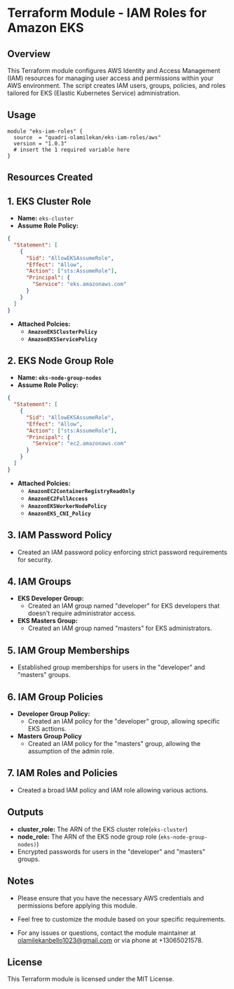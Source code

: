 # Terraform Module - IAM Roles for Amazon EKS

## Overview

This Terraform module configures AWS Identity and Access Management (IAM) resources for managing user access and permissions within your AWS environment. The script creates IAM users, groups, policies, and roles tailored for EKS (Elastic Kubernetes Service) administration.

## Usage

```hcl
module "eks-iam-roles" {
  source  = "quadri-olamilekan/eks-iam-roles/aws"
  version = "1.0.3"
  # insert the 1 required variable here
}
```

## Resources Created

## 1. EKS Cluster Role

- **Name:** `eks-cluster`
- **Assume Role Policy:**

```json
{
  "Statement": [
    {
      "Sid": "AllowEKSAssumeRole",
      "Effect": "Allow",
      "Action": ["sts:AssumeRole"],
      "Principal": {
        "Service": "eks.amazonaws.com"
      }
    }
  ]
}
```
- **Attached Polcies:**
  - **`AmazonEKSClusterPolicy`**
  - **`AmazonEKSServicePolicy`**

## 2. EKS Node Group Role
- **Name: `eks-node-group-nodes`**
- **Assume Role Policy:**

```json
{
  "Statement": [
    {
      "Sid": "AllowEKSAssumeRole",
      "Effect": "Allow",
      "Action": ["sts:AssumeRole"],
      "Principal": {
        "Service": "ec2.amazonaws.com"
      }
    }
  ]
}
```

- **Attached Polcies:**
  - **`AmazonEC2ContainerRegistryReadOnly`**
  - **`AmazonEC2FullAccess`**
  - **`AmazonEKSWorkerNodePolicy`**
  - **`AmazonEKS_CNI_Policy`**

## 3. IAM Password Policy
- Created an IAM password policy enforcing strict password requirements for security.

## 4. IAM Groups
- **EKS Developer Group:**
  - Created an IAM group named "developer" for EKS developers that doesn't require administrator access.
- **EKS Masters Group:**
  - Created an IAM group named "masters" for EKS administrators.

## 5. IAM Group Memberships
- Established group memberships for users in the "developer" and "masters" groups.

## 6. IAM Group Policies
- **Developer Group Policy:**
  -   Created an IAM policy for the "developer" group, allowing specific EKS acttions.
- **Masters Group Policy**
  - Created an IAM policy for the "masters" group, allowing the assumption of the admin role.

## 7. IAM Roles and Policies
- Created a broad IAM policy and IAM role  allowing various actions.


## Outputs

- **cluster_role:** The ARN of the EKS cluster role(`eks-cluster`)
- **node_role:** The ARN of the EKS node group role (`eks-node-group-nodes)`)
- Encrypted passwords for users in the "developer" and "masters" groups.

## Notes

- Please ensure that you have the necessary AWS credentials and permissions before applying this module.

- Feel free to customize the module based on your specific requirements.

- For any issues or questions, contact the module maintainer at olamilekanbello1023@gmail.com  or via phone at +13065021578.

## License

This Terraform module is licensed under the MIT License. 
